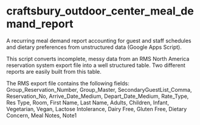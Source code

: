# craftsbury_outdoor_center_meal_demand_report
A recurring meal demand report accounting for guest and staff schedules and dietary preferences from unstructured data (Google Apps Script).

This script converts incomplete, messy data from an RMS North America reservation system export file into a well structured table. Two different reports are easily built from this table.

The RMS export file contains the following fields:
Group_Reservation_Number,
Group_Master,
SecondaryGuestList_Comma,
Reservation_No,
Arrive_Date_Medium,
Depart_Date_Medium,
Rate_Type,
Res Type,
Room,
First Name,
Last Name,
Adults,
Children,
Infant,
Vegetarian,
Vegan,
Lactose Intolerance,
Dairy Free,
Gluten Free,
Dietary Concern,
Meal Notes,
Note1
